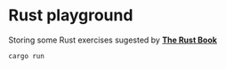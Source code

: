 # Rust playground

Storing some Rust exercises sugested by **[The Rust Book](https://doc.rust-lang.org/book/)**

```bash
cargo run 
```